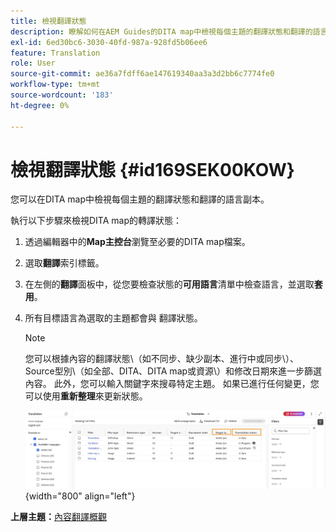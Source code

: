 ```yaml
---
title: 檢視翻譯狀態
description: 瞭解如何在AEM Guides的DITA map中檢視每個主題的翻譯狀態和翻譯的語言副本。
exl-id: 6ed30bc6-3030-40fd-987a-928fd5b06ee6
feature: Translation
role: User
source-git-commit: ae36a7fdff6ae147619340aa3a3d2bb6c7774fe0
workflow-type: tm+mt
source-wordcount: '183'
ht-degree: 0%

---
```


# 檢視翻譯狀態 {#id169SEK00KOW}

您可以在DITA map中檢視每個主題的翻譯狀態和翻譯的語言副本。

執行以下步驟來檢視DITA map的轉譯狀態：

1. 透過編輯器中的&#x200B;**Map主控台**&#x200B;瀏覽至必要的DITA map檔案。
1. 選取&#x200B;**翻譯**&#x200B;索引標籤。
1. 在左側的&#x200B;**翻譯**&#x200B;面板中，從您要檢查狀態的&#x200B;**可用語言**&#x200B;清單中檢查語言，並選取&#x200B;**套用**。
1. 所有目標語言為選取的主題都會與   翻譯狀態。

   >[!NOTE]
   >
   > 您可以根據內容的翻譯狀態\（如不同步、缺少副本、進行中或同步\）、Source型別\（如全部、DITA、DITA map或資源\）和修改日期來進一步篩選內容。 此外，您可以輸入關鍵字來搜尋特定主題。 如果已進行任何變更，您可以使用&#x200B;**重新整理**&#x200B;來更新狀態。

   ![](images/translation-status-new.png){width="800" align="left"}

**上層主題：**[&#x200B;內容翻譯概觀](translation.md)
